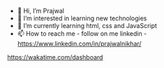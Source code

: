 - 👋 Hi, I’m Prajwal
- 👀 I’m interested in learning new technologies
- 🌱 I’m currently learning html, css and JavaScript
- 📫 How to reach me - follow on me linkedin - https://www.linkedin.com/in/prajwalnikhar/

<!---
jjeerryyy28/jjeerryyy28 is a ✨ special ✨ repository because its `README.md` (this file) appears on your GitHub profile.
You can click the Preview link to take a look at your changes.
--->

https://wakatime.com/dashboard
